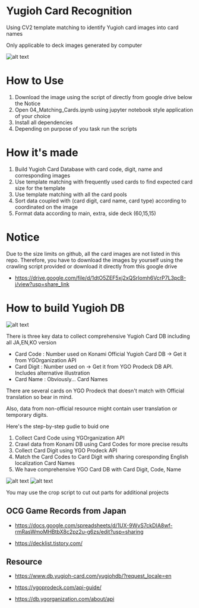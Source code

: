 # Yugioh Card Recognition

Using CV2 template matching to identify Yugioh card images into card names

Only applicable to deck images generated by computer 

![alt text](https://github.com/vestavesto/Yugioh_Card_Recognition/blob/main/schem_01.jpg)

# How to Use
1. Download the image using the script of directly from google drive below the Notice
2. Open 04_Matching_Cards.ipynb using jupyter notebook style application of your choice
3. Install all dependencies
4. Depending on purpose of you task run the scripts

# How it's made
1. Build Yugioh Card Database with card code, digit, name and corresponding images
2. Use template matching with frequently used cards to find expected card size for the template
3. Use template matching with all the card pools
4. Sort data coupled with (card digit, card name, card type) according to coordinated on the image
5. Format data according to main, extra, side deck (60,15,15)

# Notice
Due to the size limits on github, all the card images are not listed in this repo.
Therefore, you have to download the images by yourself using the crawling script provided or download it directly from this google drive

* https://drive.google.com/file/d/1dtO5ZEF5xj2xQSrIomh6VcrP7L3pcB-j/view?usp=share_link

# How to build Yugioh DB

![alt text](https://github.com/vestavesto/Yugioh_Card_Recognition/blob/main/schem_02.jpg)

There is three key data to collect comprehensive Yugioh Card DB including all JA,EN,KO version
* Card Code     : Number used on Konami Official Yugioh Card DB -> Get it from YGOrganization API
* Card Digit    : Number used on -> Get it from YGO Prodeck DB API. Includes alternative illustration
* Card Name     : Obviously... Card Names

There are several cards on YGO Prodeck that doesn't match with Official translation so bear in mind.

Also, data from non-official resource might contain user translation or temporary digits.

Here's the step-by-step gudie to buid one
1. Collect Card Code using YGOrganization API
2. Crawl data from Konami DB using Card Codes for more precise results
3. Collect Card Digit using YGO Prodeck API
4. Match the Card Codes to Card Digit with sharing coresponding English localization Card Names
5. We have comprehensive YGO Card DB with Card Digit, Code, Name

![alt text](https://github.com/vestavesto/Yugioh_Card_Recognition/blob/main/Output/std_crop_rec.jpg)
![alt text](https://github.com/vestavesto/Yugioh_Card_Recognition/blob/main/Output/pen_crop_rec.jpg)

You may use the crop script to cut out parts for additional projects

## OCG Game Records from Japan
* https://docs.google.com/spreadsheets/d/1UX-9WvS7ckDIA8wf-rmRasWmoMHBtbX8c2pz2u-g6zs/edit?usp=sharing

* https://decklist.tistory.com/

## Resource

* https://www.db.yugioh-card.com/yugiohdb/?request_locale=en

* https://ygoprodeck.com/api-guide/

* https://db.ygorganization.com/about/api

